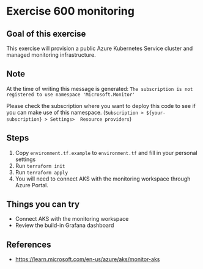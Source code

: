# Exercise 600 monitoring
## Goal of this exercise
This exercise will provision a public Azure Kubernetes Service cluster and managed monitoring infrastructure.

## Note
At the time of writing this message is generated: `The subscription is not registered to use namespace 'Microsoft.Monitor'`

Please check the subscription where you want to deploy this code to see if you can make use of this namespace. (`Subscription > ${your-subscription} > Settings>  Resource providers`)

## Steps
1. Copy `environment.tf.example` to `environment.tf` and fill in your personal settings
2. Run `terraform init`
3. Run `terraform apply`
4. You will need to connect AKS with the monitoring workspace through Azure Portal.

## Things you can try
* Connect AKS with the monitoring workspace
* Review the build-in Grafana dashboard

## References
* https://learn.microsoft.com/en-us/azure/aks/monitor-aks